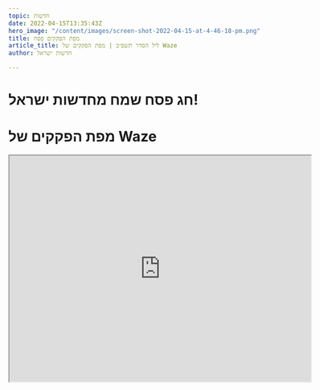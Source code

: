 ```yaml
---
topic: חדשות
date: 2022-04-15T13:35:43Z
hero_image: "/content/images/screen-shot-2022-04-15-at-4-46-18-pm.png"
title: מפת הפקקים פסח
article_title: ליל הסדר תשפ״ב | מפת הפקקים של Waze
author: חדשות ישראל

---
```

# חג פסח שמח מחדשות ישראל!

# מפת הפקקים של Waze

<iframe width="600" height="450" src="https://embed.waze.com/iframe?zoom=12&amp;lat=31.794868&amp;lon=35.177879&amp;ct=livemap" allowfullscreen="allowfullscreen" data-gtm-yt-inspected-2796645_114="true" data-gtm-yt-inspected-2796645_119="true" data-gtm-yt-inspected-2796645_120="true" data-gtm-yt-inspected-2796645_130="true" data-gtm-yt-inspected-2796645_133="true" data-gtm-yt-inspected-2796645_142="true"></iframe>